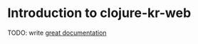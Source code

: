 # Introduction to clojure-kr-web

TODO: write [great documentation](http://jacobian.org/writing/what-to-write/)
